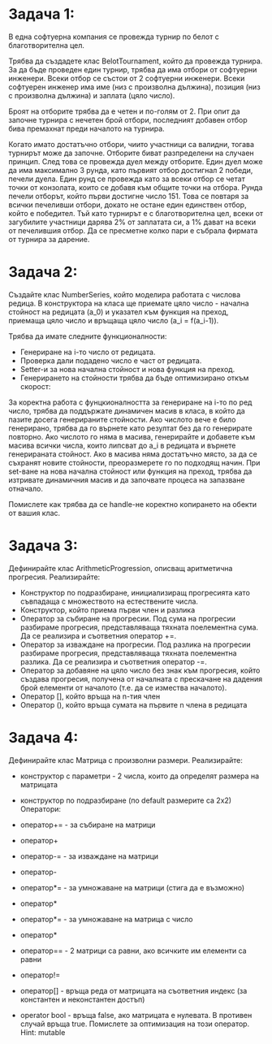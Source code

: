 # Задача 1:
В една софтуерна компания се провежда турнир по белот с благотворителна цел.

Трябва да създадете клас BelotTournament, който да провежда турнира. За да бъде проведен един турнир, трябва да има отбори от софтуерни инженери. Всеки отбор се състои от 2 софтуерни инженери. Всеки софтуерен инженер има име (низ с произволна дължина), позиция (низ с произволна дължина) и заплата (цяло число).

Броят на отборите трябва да е четен и по-голям от 2. При опит да започне турнира с нечетен брой отбори, последният добавен отбор бива премахнат преди началото на турнира.

Когато имато достатъчно отбори, чиито участници са валидни, тогава турнирът може да започне. Отборите биват разпределени на случаен принцип. След това се провежда дуел между отборите. Един дуел може да има максимално 3 рунда, като първият отбор достигнал 2 победи, печели дуела. Един рунд се провежда като за всеки отбор се четат точки от конзолата, които се добавя към общите точки на отбора. Рунда печели отборът, който първи достигне число 151. Това се повтаря за всички печеливши отбори, докато не остане един единствен отбор, който е победител. Тъй като турнирът е с благотворителна цел, всеки от загубилите участници дарява 2% от заплатата си, а 1% дават на всеки от печелившия отбор. Да се пресметне колко пари е събрала фирмата от турнира за дарение.

# Задача 2:
Създайте клас NumberSeries, който моделира работата с числова редица. В конструктора на класа ще приемате цяло число - начална стойност на редицата (a_0) и указател към функция на преход, приемаща цяло число и връщаща цяло число (a_i = f(a_i-1)).

Трябва да имате следните функционалности:

* Генериране на i-то число от редицата.
* Проверка дали подадено число е част от редицата.
* Setter-и за нова начална стойност и нова функция на преход.
* Генерирането на стойности трябва да бъде оптимизирано откъм скорост:

За коректна работа с фунцкионалността за генериране на i-то по ред число, трябва да поддържате динамичен масив в класа, в който да пазите досега генерираните стойности.
Ако числото вече е било генерирано, трябва да го върнете като резултат без да го генерирате повторно.
Ако числото го няма в масива, генерирайте и добавете към масива всички числа, които липсват до a_i в редицата и върнете генерираната стойност.
Ако в масива няма достатъчно място, за да се съхранят новите стойности, преоразмерете го по подходящ начин.
При set-ване на нова начална стойност или функция на преход, трябва да изтривате динамичния масив и да започвате процеса на запазване отначало.

Помислете как трябва да се handle-не коректно копирането на обекти от вашия клас.

# Задача 3:
Дефинирайте клас ArithmeticProgression, описващ аритметична прогресия. Реализирайте:

* Конструктор по подразбиране, инициализиращ прогресията като съвпадаща с множеството на естествените числа.
* Конструктор, който приема първи член и разлика
* Оператор за събиране на прогресии. Под сума на прогресии разбираме прогресия, представляваща тяхната поелементна сума. Да се реализира и съответния оператор +=.
* Оператор за изваждане на прогресии. Под разлика на прогресии разбираме прогресия, представляваща тяхната поелементна разлика. Да се реализира и съответния оператор -=.
* Оператор за добавяне на цяло число без знак към прогресия, който създава прогресия, получена от началната с прескачане на дадения брой елементи от началото (т.е. да се измества началото).
* Оператор [], който връща на n-тия член
* Оператор (), който връща сумата на първите n члена в редицата

# Задача 4:
Дефинирайте клас Матрица с произволни размери. Реализирайте:

* конструктор с параметри - 2 числа, които да определят размера на матрицата
* конструктор по подразбиране (по default размерите са 2х2)
Оператори:

* оператор+= - за събиране на матрици
* оператор+
* оператор-= - за изваждане на матрици
* оператор-
* оператор*= - за умножаване на матрици (стига да е възможно)
* оператор*
* оператор*= - за умножаване на матрица с число
* оператор*
* оператор== - 2 матрици са равни, ако всичките им елементи са равни
* оператор!=
* оператор[] - връща реда от матрицата на съответния индекс (за константен и неконстантен достъп)
* operator bool - връща false, ако матрицата е нулевата. В противен случай връща true. Помислете за оптимизация на този оператор. Hint: mutable
